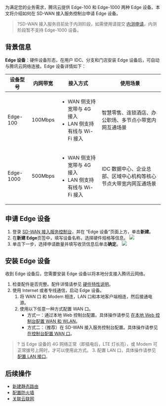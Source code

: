 为满足您的业务需求，腾讯云提供 Edge-100 和 Edge-1000 两种 Edge 设备。本文将介绍如何在 SD-WAN 接入服务控制台申请 Edge 设备。
>?SD-WAN 接入服务目前处于内测阶段，如需使用请提交 [内测申请](https://cloud.tencent.com/apply/p/v70vi3xrgr)，内测阶段暂不支持 Edge-1000 设备。
>
## 背景信息
**Edge 设备**：硬件设备形态，在用户 IDC、分支和门店安装 Edge 设备后，可自动与腾讯云网络连接。Edge 设备详情如下：
<table>
<thead>
<tr>
<th>设备型号</th>
<th>内网带宽</th>
<th>接入方式</th>
<th>使用场景</th>
</tr>
</thead>
<tbody><tr>
<td>Edge-100</td>
<td>100Mbps</td>
<td><ul><li>WAN 侧支持宽带与 4G 接入</li><li>LAN 侧支持有线与 Wi-Fi 接入</li><ul></ul></ul></td>
<td>智慧零售、连锁酒店、办公职场、多节点小带宽内网互通场景</td>
</tr>
<tr>
<td>Edge-1000</td>
<td>500Mbps</td>
<td><ul><li>WAN 侧支持宽带与 4G 接入</li><li>LAN 侧支持有线与 Wi-Fi 接入</li><ul></ul></ul></td>
<td>IDC 数据中心、企业总部、区域中心机构等核心节点大带宽内网互通场景</td>
</tr>
</tbody></table>



## 申请 Edge 设备
1. 登录 [SD-WAN 接入服务控制台](https://console.cloud.tencent.com/sas/edge)，并在 “Edge 设备”页面上方，单击**新建**。
2. 在**新建 Edge**页签中，填写设备名称，选择硬件规格等信息。
![](https://main.qcloudimg.com/raw/0fc9270402447ad91f0b54a167eea902.png)
3. 单击下一步，选择申请数量并填写收货信息后单击**确定**。
![](https://main.qcloudimg.com/raw/5326248cff7f9cbc8ff617da952eff74.png)

## 安装 Edge 设备
收到 Edge 设备后，您需要安装 Edge 设备以将本地分支接入腾讯云网络。
1. 检查配件是否完整。配件详情请参见 [硬件特性说明](https://cloud.tencent.com/document/product/1277/47251)。
2. 使用 Internet 或者专线通信，启动 Edge 设备。
	1. 将 WAN 口 和 Modem 相连，LAN 口和本地客户端相连，然后接通电源。
	2. 使用以下任意一种方式配置 WAN 口。
		- 方式一：通过本地 Web 控制台配置。具体操作请参见 [在本地 Web 控制台配置 WAN 和 WLAN](https://cloud.tencent.com/document/product/1277/47252)。
		- 方式二：（推荐）在 SD-WAN 接入服务控制台配置。具体操作请参见 [在控制台配置 WAN 口](https://cloud.tencent.com/document/product/1277/47271)。
>? 当 Edge 设备的 4G 网络正常（即插电后，LTE 灯长亮），或 Modem 可正常拨号上网时，才可以使用此方式。
	3. 配置 LAN 口，具体操作请参见  [配置 LAN 接口](https://cloud.tencent.com/document/product/1277/47270)。

## 后续操作
- [新建静态路由](https://cloud.tencent.com/document/product/1277/47273)
- [配置防火墙](https://cloud.tencent.com/document/product/1277/47266)
- [关联云联网](https://cloud.tencent.com/document/product/1277/47262)

